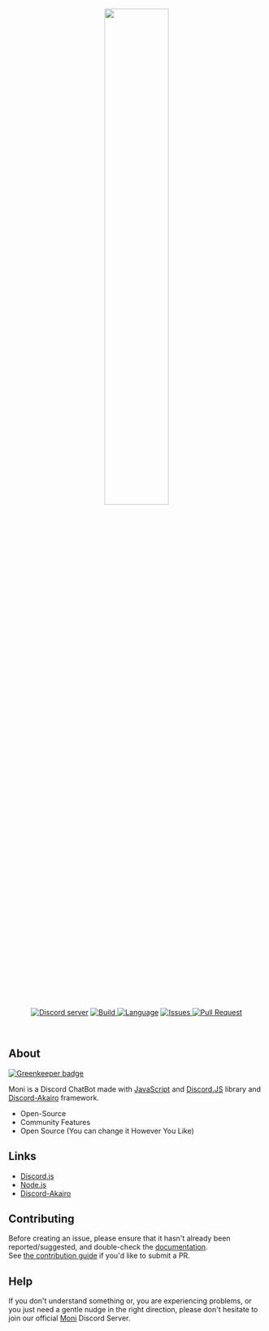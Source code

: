 <div align="center">
  <br />
  <p>
  <a href="https://discord.gg/jQdFFH6"><img src="https://cdn.discordapp.com/attachments/516098824683388949/564306251354341397/devil.png" width="50%"></a>
 </p>
  <p>
    <a href="https://discord.gg/jQdFFH6"><img src="https://img.shields.io/discord/550140222822809610.svg?colorB=Blue&logo=discord&label=Support&style=for-the-badge" alt="Discord server" /></a>
    <a href="https://discord.gg/jQdFFH6">
    <img src="https://img.shields.io/travis/moni-js/Moni/master.svg?style=for-the-badge" alt="Build">
</a>
    <a href="https://discord.gg/jQdFFH6"><img src="https://img.shields.io/github/languages/top/moni-js/Moni.svg?colorB=f0db4f&style=for-the-badge" alt="Language" /></a>
<a href="https://github.com/moni-js/moni/issues">
    <img src="https://img.shields.io/github/issues/moni-js/moni.svg?style=for-the-badge&colorB=37f149" alt="Issues">
</a>
<a href="https://github.com/moni-js/moni/pulls">
    <img src="https://img.shields.io/github/issues-pr/moni-js/moni.svg?style=for-the-badge&colorB=37f149" alt="Pull Request">
</a>
  </p>
</br>
</div>

## About

[![Greenkeeper badge](https://badges.greenkeeper.io/moni-js/Moni.svg)](https://greenkeeper.io/)

Moni is a Discord ChatBot made with [JavaScript](https://www.javascript.com/) and [Discord.JS](https://discord.js.org/#/) library and [Discord-Akairo](https://discord-akairo.github.io/) framework.

- Open-Source
- Community Features
- Open Source (You can change it However You Like) 

## Links
* [Discord.js](https://discord.js.org/#/)
* [Node.js](https://nodejs.org/en/)
* [Discord-Akairo](https://github.com/discord-akairo/discord-akairo)

## Contributing
Before creating an issue, please ensure that it hasn't already been reported/suggested, and double-check the
[documentation]().  
See [the contribution guide](https://github.com/moni-js/Moni/blob/master/CONTRIBUTING.md) if you'd like to submit a PR.

## Help
If you don't understand something or, you are experiencing problems, or you just need a gentle
nudge in the right direction, please don't hesitate to join our official [Moni](https://discord.gg/jQdFFH6) Discord Server.
